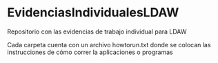 # EvidenciasIndividualesLDAW
Repositorio con las evidencias de trabajo individual para LDAW

Cada carpeta cuenta con un archivo howtorun.txt donde se colocan las instrucciones de cómo correr la aplicaciones o programas
